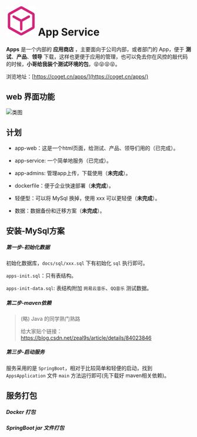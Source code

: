 
# <img src="docs/img/app-128.svg" width="80" height="80"> App Service


**Apps** 是一个内部的 **应用商店** ，主要面向于公司内部，或者部门的 App，便于 **测试**、**产品**、**领导** 下载，这样也更便于应用的管理，也可以免去你在风控的敲代码的时候，**小哥给我装个测试环境的包**，😝😝😝😝。

浏览地址：[https://coget.cn/apps/](https://coget.cn/apps/)

## web 界面功能

![类图](http://f100.coget.cn/apps/web-demonstration.gif)

## 计划

- app-web：这是一个html页面，给测试、产品、领导们用的（已完成）。
- app-service: 一个简单地服务（已完成）。
- app-admins: 管理app上传，下载使用（**未完成**）。

- dockerfile：便于企业快速部署（**未完成**）。
- 轻便型：可以将 MySql 换掉，使用 xxx 可以更轻便（**未完成**）。
- 数据：数据备份和迁移方案（**未完成**）。



## 安装-MySql方案

##### 第一步-初始化数据

初始化数据库，`docs/sql/xxx.sql` 下有初始化 `sql` 执行即可。

`apps-init.sql`：只有表结构。

`apps-init-data.sql`: 表结构附加 `网易云音乐`、`QQ音乐` 测试数据。



##### 第二步-maven依赖



> (略) Java 的同学熟门熟路
>
> 给大家贴个链接：https://blog.csdn.net/zeal9s/article/details/84023846



##### 第三步-启动服务

服务采用的是 `SpringBoot`，相对于比较简单和轻便的启动，找到 `AppsApplication` 文件 `main` 方法运行即可(先下载好 maven相关依赖)。



## 服务打包



##### Docker 打包





##### SpringBoot jar 文件打包







